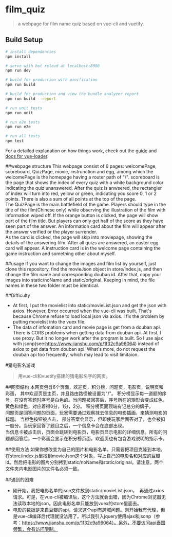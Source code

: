 # film_quiz

> a webpage for film name quiz based on vue-cli and vuetify.

## Build Setup

``` bash
# install dependencies
npm install

# serve with hot reload at localhost:8080
npm run dev

# build for production with minification
npm run build

# build for production and view the bundle analyzer report
npm run build --report

# run unit tests
npm run unit

# run e2e tests
npm run e2e

# run all tests
npm test
```

For a detailed explanation on how things work, check out the [guide](http://vuejs-templates.github.io/webpack/) and [docs for vue-loader](http://vuejs.github.io/vue-loader).

##webpage structure
This webpage consist of 6 pages: welcomePage, scoreboard, QuizPage, movie, instrunction and egg, among which the welcomePage is the homepage having a router path of "/". scoreboard is the page that shows the index of every quiz with a white background color indicating the quiz unanswered. After the quiz is anwsered, the rectangler of index will turn into red, yellow or green, indicating you score 0, 1 or 2 points. There is also a sum of all points at the top of the page. <br>The QuizPage is the main battlefield of the game. Players should type in the title of the film(Chinese only) while observing the illustration of the film with information wiped off. If the orange button is clicked, the page will show part of the film title. But players can only get half of the score as they have seen part of the answer. An information card about the film will appear after the answer verified or the player surrender.
<br>As the card is clicked, the page will skip into moviepage, showing the details of the answering film. After all quizs are answered, an easter egg card will appear. A instruction card is in the welcome page containing the game instruction and something other about myself.

##usage
If you want to change the images and film list by yourself, just clone this repository, find the movieJson object in store/index.js, and then change the film name and corresponding douban id. After that, copy your images into static/noName and static/original. Keeping in mind, the file names in these two folder must be identical.

##Difficulty
+ At first, I put the movielist into static/movieList.json and get the json with axios. However, Error occurred when the vue-cli was built. That's because Chrome refuse to load local json via axios. I fix the problem by putting movielist into the vuex file.
+ The data of infomation card and movie page is get from a douban api. There is CORS problems when getting data from douban api. At first, I use proxy. But it no longer work after the program is built. So I use ajax with jsonp(see:https://www.jianshu.com/p/1f32c9a96064) instead of axios to get data from douban api. What's more, do not request the douban api too frequently, which may lead to visit limitaion.

#猜电影名游戏

> 用vue-cli和vuetify搭建的猜电影名字的网页。

##网页结构
本网页包含6个页面，欢迎页，积分榜，问题页，电影页，说明页和彩蛋， 其中欢迎页是主页，并且路由路径被设置为"/"。 积分榜显示每一道题的序号，在没有答题时序号是白色的。当问题被回答后，序号所在的矩形会变成红色，黄色和绿色，对应着得0分，1分，2分。 积分榜页面顶端有记总分的牌子。<br>问题页是回答问题的页面，玩家需要通过观察抹去信息的电影插画，来猜测电影的标题。 当橙色按钮被点击， 部分答案会显示，但即使玩家后面答对了，也会被扣一般分。当玩家回答了题目之后，一个信息卡会在底部出现。<br>当信息卡被点击后，页面会跳转到电影页，电影页显示电影的详细信息。所有的问题都回答后，一个彩蛋会显示在积分榜页面。欢迎页也有包含游戏说明的指示卡。

##使用方法
如果你想改变为自己的图片和电影名单，只需要把项目克隆到本地，在store/index.js里找到movieJson这个对象，写上自己的电影名和对应的豆瓣id。然后把电影的图片分别拷到static/noName和static/original。请注意，两个文件夹内电影图片的文件名必须一致。

##遇到的困难
+ 刚开始，我把电影名单的json文件放到static/movieList.json，　再通过axios请求。可是，在vue-cli被编译后，这个方法就会出错，因为Chrome浏览器无法读取本地的json。因此电影名单只能放到vuex的store里面去。
+ 电影的数据是来自豆瓣的api，请求这个api有跨域问题。刚开始我有代理，但是vue-cli编译后代理就没法用了。所以我引入jquery使用ajax和jsonp（参考：https://www.jianshu.com/p/1f32c9a96064）。另外，不要访问api泰国频繁，会有访问限制。